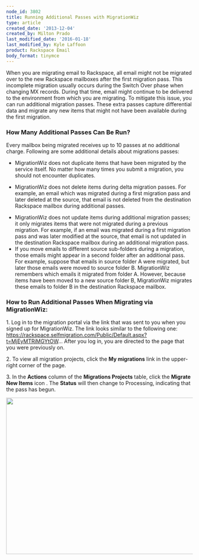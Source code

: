 ```yaml
---
node_id: 3802
title: Running Additional Passes with MigrationWiz
type: article
created_date: '2013-12-04'
created_by: Milton Prado
last_modified_date: '2016-01-18'
last_modified_by: Kyle Laffoon
product: Rackspace Email
body_format: tinymce
---
```


When you are migrating email to Rackspace, all email might not be
migrated over to the new Rackspace mailboxes after the first migration
pass.  This incomplete migration usually occurs during the Switch Over
phase when changing MX records.  During that time, email might continue
to be delivered to the environment from which you are migrating.  To
mitigate this issue, you can run additional migration passes.  These
extra passes capture differential data and migrate any new items that
might not have been available during the first migration.

### How Many Additional Passes Can Be Run?

Every mailbox being migrated receives up to 10 passes at no additional
charge. Following are some additional details about migrations passes:

-   MigrationWiz does not duplicate items that have been migrated by the
    service itself. No matter how many times you submit a migration, you
    should not encounter duplicates.

<!-- -->

-   MigrationWiz does not delete items during delta migration passes.
    For example, an email which was migrated during a first migration
    pass and later deleted at the source, that email is not deleted from
    the destination Rackspace mailbox during additional passes.

<!-- -->

-   MigrationWiz does not update items during additional migration
    passes; it only migrates items that were not migrated during a
    previous migration. For example, if an email was migrated during a
    first migration pass and was later modified at the source, that
    email is not updated in the destination Rackspace mailbox during an
    additional migration pass.
-   If you move emails to different source sub-folders during a
    migration, those emails might appear in a second folder after an
    additional pass. For example, suppose that emails in source folder A
    were migrated, but later those emails were moved to source folder B.
    MigrationWiz remembers which emails it migrated from folder A.
    However, because items have been moved to a new source folder B,
    MigrationWiz migrates these emails to folder B in the destination
    Rackspace mailbox.

### How to Run Additional Passes When Migrating via MigrationWiz:

1\. Log in to the migration portal via the link that was sent to you when
you signed up for MigrationWiz.
The link looks similar to the following one:
https://rackspace.selfmigration.com/Public/Default.aspx?t=MjEyMTRiMGYtOW...
After you log in, you are directed to the page that you were previously
on.

2\. To view all migration projects, click the **My migrations** link in
the upper-right corner of the page.

3\. In the **Actions** column of the **Migrations Projects** table, click
the **Migrate New Items** icon .  The **Status** will then change to
Processing, indicating that the pass has begun.

<img src="https://8026b2e3760e2433679c-fffceaebb8c6ee053c935e8915a3fbe7.ssl.cf2.rackcdn.com/field/image/2013-12-04_1555%20copy.jpg" width="756" height="422" />



